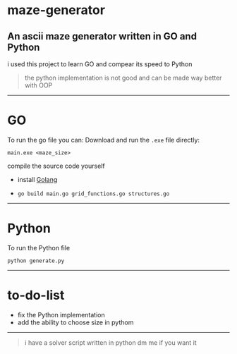 # maze-generator
An ascii maze generator written in GO and Python
---
i used this project to learn GO and compear its speed to Python 

> the python implementation is not good and can be made way better with OOP

---
# GO
To run the go file you can:
Download and run the `.exe` file directly:
```
main.exe <maze_size>
```

compile the source code yourself
- install [Golang](https://go.dev/doc/install)
- ```
  go build main.go grid_functions.go structures.go
  ```
---
# Python
To run the Python file
```
python generate.py
```

---

# to-do-list
- fix the Python implementation
- add the ability to choose size in pythom
---

> i have a solver script written in python dm me if you want it
  
